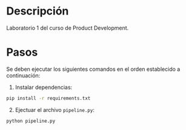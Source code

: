 
# Descripción
Laboratorio 1 del curso de Product Development. 

# Pasos
Se deben ejecutar los siguientes comandos en el orden establecido a continuación:
1. Instalar dependencias:

```bash
pip install -r requirements.txt
```
2. Ejectuar el archivo `pipeline.py`:
```bash
python pipeline.py
```
